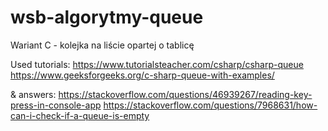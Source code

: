 # wsb-algorytmy-queue

Wariant C - kolejka na liście opartej o tablicę


Used tutorials:
https://www.tutorialsteacher.com/csharp/csharp-queue
https://www.geeksforgeeks.org/c-sharp-queue-with-examples/

& answers:
https://stackoverflow.com/questions/46939267/reading-key-press-in-console-app
https://stackoverflow.com/questions/7968631/how-can-i-check-if-a-queue-is-empty
